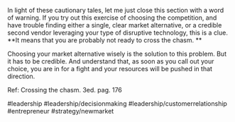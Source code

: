 In light of these cautionary tales, let me just close this section with a word of warning. If you try out this exercise of choosing the competition, and have trouble finding either a single, clear market alternative, or a credible second vendor leveraging your type of disruptive technology, this is a clue. **It means that you are probably not ready to cross the chasm. **

Choosing your market alternative wisely is the solution to this problem. But it has to be credible. And understand that, as soon as you call out your choice, you are in for a fight and your resources will be pushed in that direction.  

Ref: Crossing the chasm. 3ed. pag. 176

#leadership #leadership/decisionmaking #leadership/customerrelationship #entrepreneur #strategy/newmarket 